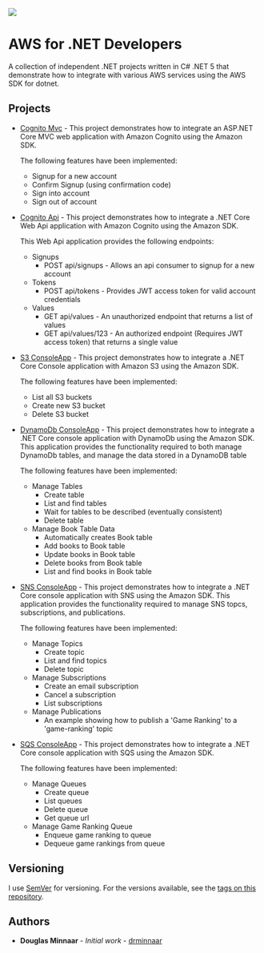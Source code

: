 ![](https://repository-images.githubusercontent.com/190967041/5bfaad80-9b0c-11eb-90ab-c0df5517524c)

# AWS for .NET Developers

A collection of independent .NET projects written in C# .NET 5 that demonstrate how to integrate with various AWS services using the AWS SDK for dotnet.

## Projects

* [Cognito Mvc] - This project demonstrates how to integrate an ASP.NET Core MVC web application with Amazon Cognito using the Amazon SDK.

    The following features have been implemented:

  * Signup for a new account
  * Confirm Signup (using confirmation code)
  * Sign into account
  * Sign out of account

* [Cognito Api] - This project demonstrates how to integrate a .NET Core Web Api application with Amazon Cognito using the Amazon SDK.

  This Web Api application provides the following endpoints:

  * Signups
    * POST api/signups - Allows an api consumer to signup for a new account
  * Tokens
    * POST api/tokens - Provides JWT access token for valid account credentials
  * Values
    * GET api/values - An unauthorized endpoint that returns a list of values
    * GET api/values/123 - An authorized endpoint (Requires JWT access token) that returns a single value

* [S3 ConsoleApp] - This project demonstrates how to integrate a .NET Core Console application with Amazon S3 using the Amazon SDK.

    The following features have been implemented:

  * List all S3 buckets
  * Create new S3 bucket
  * Delete S3 bucket

* [DynamoDb ConsoleApp] - This project demonstrates how to integrate a .NET Core console application with DynamoDb using the Amazon SDK. This application provides the functionality required to both manage DynamoDb tables, and manage the data stored in a DynamoDB table

    The following features have been implemented:

  * Manage Tables
    * Create table
    * List and find tables
    * Wait for tables to be described (eventually consistent)
    * Delete table
  * Manage Book Table Data
    * Automatically creates Book table
    * Add books to Book table
    * Update books in Book table
    * Delete books from Book table
    * List and find books in Book table

* [SNS ConsoleApp] - This project demonstrates how to integrate a .NET Core console application with SNS using the Amazon SDK. This application provides the functionality required to manage SNS topcs, subscriptions, and publications.

    The following features have been implemented:

  * Manage Topics
    * Create topic
    * List and find topics  
    * Delete topic
  * Manage Subscriptions
    * Create an email subscription
    * Cancel a subscription
    * List subscriptions
  * Manage Publications
    * An example showing how to publish a 'Game Ranking' to a 'game-ranking' topic

* [SQS ConsoleApp] - This project demonstrates how to integrate a .NET Core console application with SQS using the Amazon SDK.

    The following features have been implemented:

  * Manage Queues
    * Create queue
    * List queues
    * Delete queue
    * Get queue url
  * Manage Game Ranking Queue
    * Enqueue game ranking to queue
    * Dequeue game rankings from queue

## Versioning

I use [SemVer](http://semver.org/) for versioning. For the versions available, see the [tags on this repository](https://github.com/drminnaar/aws-dotnetcore-examples/tags).

## Authors

* **Douglas Minnaar** - *Initial work* - [drminnaar](https://github.com/drminnaar)

[Cognito Mvc]: https://github.com/drminnaar/aws-dotnetcore-examples/tree/master/cognito-mvc-web
[Cognito Api]: https://github.com/drminnaar/aws-dotnetcore-examples/tree/master/cognito-mvc-api
[S3 ConsoleApp]: https://github.com/drminnaar/aws-dotnetcore-examples/tree/master/s3-console
[DynamoDb ConsoleApp]: https://github.com/drminnaar/aws-dotnetcore-examples/tree/master/dynamodb-console
[SNS ConsoleApp]: https://github.com/drminnaar/aws-dotnetcore-examples/tree/master/sns-console
[SQS ConsoleApp]: https://github.com/drminnaar/aws-dotnetcore-examples/tree/master/sqs-console
[Lambda HelloWorld]: https://github.com/drminnaar/aws-dotnetcore-examples/tree/master/lambda/HelloWorld
[Creating .NET Core AWS Lambda Projects without Visual Studio]: https://aws.amazon.com/blogs/developer/creating-net-core-aws-lambda-projects-without-visual-studio/
